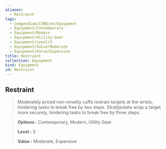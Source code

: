 ```yaml
---
aliases:
  - Restraint
tags:
  - Compendium/CSRD/en/Equipment
  - Equipment/Contemporary
  - Equipment/Modern
  - Equipment/Utility-Gear
  - Equipment/Level/3
  - Equipment/Value/Moderate
  - Equipment/Value/Expensive
title: Restraint
collection: Equipment
kind: Equipment
id: Restraint
---
```

## Restraint    
    
>Moderately priced non-novelty cuffs restrain targets at the wrists, hindering tasks to break free by two steps. Straitjackets wrap a target more securely, hindering tasks to break free by three steps.    
> **Options :** Contemporary, Modern, Utility Gear    
> **Level :** 3    
> **Value :** Moderate, Expensive

